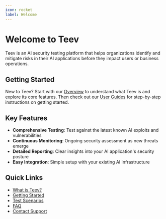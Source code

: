 ```yaml
---
icon: rocket
label: Welcome
---
```


# Welcome to Teev

Teev is an AI security testing platform that helps organizations identify and mitigate risks in their AI applications before they impact users or business operations.

## Getting Started

New to Teev? Start with our [Overview](/overview/) to understand what Teev is and explore its core features. Then check out our [User Guides](/user-guides/) for step-by-step instructions on getting started.

## Key Features

- **Comprehensive Testing**: Test against the latest known AI exploits and vulnerabilities
- **Continuous Monitoring**: Ongoing security assessment as new threats emerge  
- **Detailed Reporting**: Clear insights into your AI application's security posture
- **Easy Integration**: Simple setup with your existing AI infrastructure

## Quick Links

- [What is Teev?](/overview/what-is-teev/)
- [Getting Started](/user-guides/getting-started/)
- [Test Scenarios](/test-scenarios/)
- [FAQ](/user-guides/faqs/)
- [Contact Support](/troubleshooting/contact-support/)